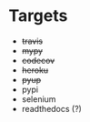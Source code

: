 Targets
=======

  - ~~travis~~
  - ~~mypy~~
  - ~~codecov~~
  - ~~heroku~~
  - ~~pyup~~
  - pypi
  - selenium
  - readthedocs (?)

